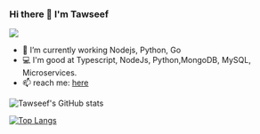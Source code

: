 ### Hi there 👋 I'm Tawseef

![](https://komarev.com/ghpvc/?username=tawseefnabi&color=blueviolet)


- 🔭 I’m currently working Nodejs, Python, Go
- 💻 I'm good at Typescript, NodeJs, Python,MongoDB, MySQL, Microservices.
- 📫 reach me: [here](https://twitter.com/NabiTowseef)



![Tawseef's GitHub stats](https://github-readme-stats.vercel.app/api?username=tawseefnabi&show_icons=true&theme=radical)

[![Top Langs](https://github-readme-stats.vercel.app/api/top-langs/?username=tawseefnabi&show_icons=true&theme=radical)](https://github.com/anuraghazra/github-readme-stats)




